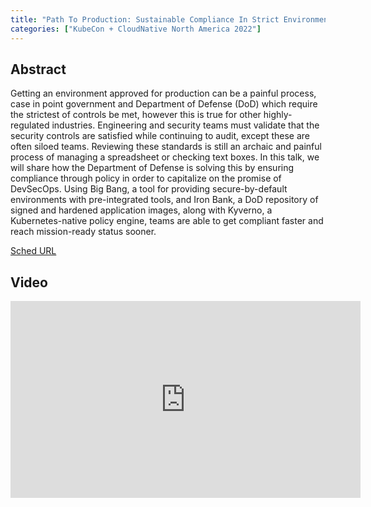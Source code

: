 ```yaml
---
title: "Path To Production: Sustainable Compliance In Strict Environments - Chip Zoller, Nirmata & Brandt Keller, Defense Unicorns"
categories: ["KubeCon + CloudNative North America 2022"]
---
```


## Abstract

Getting an environment approved for production can be a painful process, case in point government and Department of Defense (DoD) which require the strictest of controls be met, however this is true for other highly-regulated industries. Engineering and security teams must validate that the security controls are satisfied while continuing to audit, except these are often siloed teams. Reviewing these standards is still an archaic and painful process of managing a spreadsheet or checking text boxes. In this talk, we will share how the Department of Defense is solving this by ensuring compliance through policy in order to capitalize on the promise of DevSecOps. Using Big Bang, a tool for providing secure-by-default environments with pre-integrated tools, and Iron Bank, a DoD repository of signed and hardened application images, along with Kyverno, a Kubernetes-native policy engine, teams are able to get compliant faster and reach mission-ready status sooner.

[Sched URL](https://kccncna2022.sched.com/event/2b37e38ea5a2219e0597003790fd31c0)

## Video

<iframe width='560' height='315' src='https://www.youtube.com/embed/1tivKIprMsw' frameborder='0' allow='accelerometer; autoplay; encrypted-media; gyroscope; picture-in-picture' allowfullscreen></iframe>
